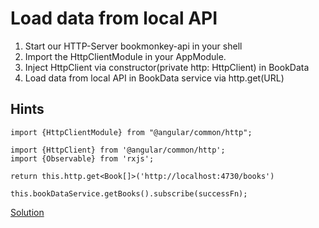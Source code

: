 # Load data from local API
1. Start our HTTP-Server bookmonkey-api in your shell
2. Import the HttpClientModule in your AppModule.
3. Inject HttpClient via constructor(private http: HttpClient) in BookData
4. Load data from local API in BookData service via http.get(URL)

## Hints

`import {HttpClientModule} from "@angular/common/http";`

```
import {HttpClient} from '@angular/common/http';
import {Observable} from 'rxjs';
```

`return this.http.get<Book[]>('http://localhost:4730/books')`

`this.bookDataService.getBooks().subscribe(successFn);`

[Solution](https://stackblitz.com/github/angularjs-de/angular-workshop/tree/Load-data-from-local-API)
